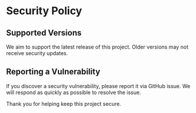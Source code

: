 # Security Policy

## Supported Versions

We aim to support the latest release of this project. Older versions may not receive security updates.

## Reporting a Vulnerability

If you discover a security vulnerability, please report it via GitHub issue. We will respond as quickly as possible to resolve the issue.

Thank you for helping keep this project secure.